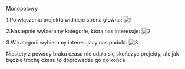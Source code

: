 Monopolowy 


1.Po włączeniu projektu widnieje strona głowna:
![1](https://user-images.githubusercontent.com/63299920/166690457-dc85dbb4-6989-4a29-b21e-2aabd87cca11.png)

2.Nastepnie wybieramy kategorie, która nas interesuje:
![2](https://user-images.githubusercontent.com/63299920/166690566-9a5223ed-3ce4-4ecc-9309-193f8afb45f2.png)

3.W kategorii wybieramy interesujacy nas podukt:
![3](https://user-images.githubusercontent.com/63299920/166690721-fd2eda2a-fd04-4a5d-ac1d-1b85bbacb152.png)

Niestety z powody braku czasu nie udało się skończyć projekty, ale jak będzie trochę czasu to doprowadze go do końca 
